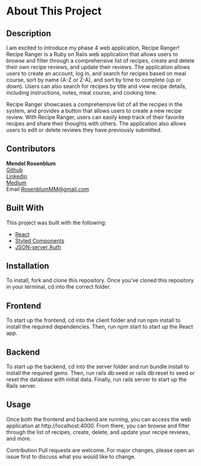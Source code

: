 # About This Project
## Description
I am excited to introduce my phase 4 web application, Recipe Ranger! Recipe Ranger is a Ruby on Rails web application that allows users to browse and filter through a comprehensive list of recipes, create and delete their own recipe reviews, and update their reviews. The application allows users to create an account, log in, and search for recipes based on meal course, sort by name (A-Z or Z-A), and sort by time to complete (up or down). Users can also search for recipes by title and view recipe details, including instructions, notes, meal course, and cooking time.

Recipe Ranger showcases a comprehensive list of all the recipes in the system, and provides a button that allows users to create a new recipe review. With Recipe Ranger, users can easily keep track of their favorite recipes and share their thoughts with others. The application also allows users to edit or delete reviews they have previously submitted.
<br />

## Contributors
**Mendel Rosenblum**
<br />
[Github](https://github.com/mendelr20)
<br />
[Linkedin](https://www.linkedin.com/in/mendelrosenblum/)
<br />
[Medium](https://medium.com/@mendelrosenblum)
<br />
Email RosenblumMM@gmail.com

## Built With
This project was built with the following:
- [React](https://reactjs.org/)
- [Styled Components](https://styled-components.com/) 
- [JSON-server Auth](https://www.npmjs.com/package/json-server-auth)


## Installation
To install, fork and clone this repository. Once you've cloned this repository in your terminal, cd into the correct folder.

## Frontend
To start up the frontend, cd into the client folder and run npm install to install the required dependencies. Then, run npm start to start up the React app.

## Backend
To start up the backend, cd into the server folder and run bundle install to install the required gems. Then, run rails db:seed or rails db:reset to seed or reset the database with initial data. Finally, run rails server to start up the Rails server.

## Usage
Once both the frontend and backend are running, you can access the web application at http://localhost:4000. From there, you can browse and filter through the list of recipes, create, delete, and update your recipe reviews, and more.

Contribution
Pull requests are welcome. For major changes, please open an issue first to discuss what you would like to change.


